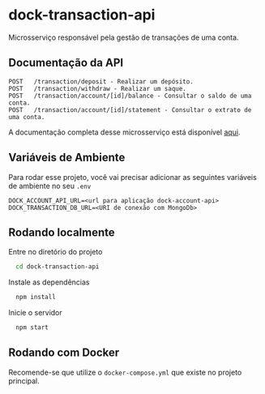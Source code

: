 
# dock-transaction-api

Microsserviço responsável pela gestão de transações de uma conta.


## Documentação da API

```http
POST   /transaction/deposit - Realizar um depósito.
POST   /transaction/withdraw - Realizar um saque.
POST   /transaction/account/[id]/balance - Consultar o saldo de uma conta.
POST   /transaction/account/[id]/statement - Consultar o extrato de uma conta.
```

A documentação completa desse microsserviço está disponível [aqui](https://documenter.getpostman.com/view/7620522/2s8ZDa1LoC#bbe864e9-5a02-4d51-b39b-afc23285f75f).

## Variáveis de Ambiente

Para rodar esse projeto, você vai precisar adicionar as seguintes variáveis de ambiente no seu `.env`

```env
DOCK_ACCOUNT_API_URL=<url para aplicação dock-account-api>
DOCK_TRANSACTION_DB_URL=<URI de conexão com MongoDb>
```


## Rodando localmente

Entre no diretório do projeto

```bash
  cd dock-transaction-api
```

Instale as dependências

```bash
  npm install
```

Inicie o servidor

```bash
  npm start
```


## Rodando com Docker

Recomende-se que utilize o `docker-compose.yml` que existe no projeto principal.